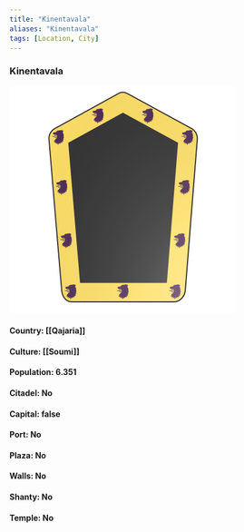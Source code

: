 ```yaml
---
title: "Kinentavala"
aliases: "Kinentavala"
tags: [Location, City]
---
```

### Kinentavala
![](attachment/f397bee80fbb4a251132d6dff7a20407.svg)

#### Country: [[Qajaria]]

#### Culture: [[Soumi]]

#### Population: 6.351

#### Citadel: No

#### Capital: false

#### Port: No

#### Plaza: No

#### Walls: No

#### Shanty: No

#### Temple: No

